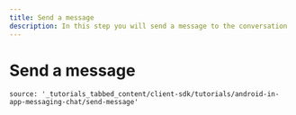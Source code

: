```yaml
---
title: Send a message
description: In this step you will send a message to the conversation
---
```


# Send a message

```tabbed_content
source: '_tutorials_tabbed_content/client-sdk/tutorials/android-in-app-messaging-chat/send-message'
```
